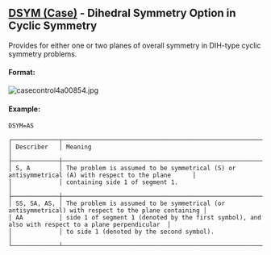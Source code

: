 ## [DSYM (Case)](https://help.hexagonmi.com/bundle/MSC_Nastran_2022.4/page/Nastran_Combined_Book/qrg/casecontrol4a/TOC.DSYM.Case.xhtml) - Dihedral Symmetry Option in Cyclic Symmetry
Provides for either one or two planes of overall symmetry in DIH-type cyclic symmetry problems.

#### Format:

![casecontrol4a00854.jpg](https://help-be.hexagonmi.com/bundle/MSC_Nastran_2022.4/page/Nastran_Combined_Book/qrg/casecontrol4a/../../../assets/casecontrol4a00854.jpg?_LANG=enus)

#### Example:

```nastran
DSYM=AS
```

```text
┌─────────────┬────────────────────────────────────────────────────────────────────────────────────────────────────┐
│ Describer   │ Meaning                                                                                            │
├─────────────┼────────────────────────────────────────────────────────────────────────────────────────────────────┤
│ S, A        │ The problem is assumed to be symmetrical (S) or antisymmetrical (A) with respect to the plane      │
│             │ containing side 1 of segment 1.                                                                    │
├─────────────┼────────────────────────────────────────────────────────────────────────────────────────────────────┤
│ SS, SA, AS, │ The problem is assumed to be symmetrical (or antisymmetrical) with respect to the plane containing │
│ AA          │ side 1 of segment 1 (denoted by the first symbol), and also with respect to a plane perpendicular  │
│             │ to side 1 (denoted by the second symbol).                                                          │
└─────────────┴────────────────────────────────────────────────────────────────────────────────────────────────────┘
```
